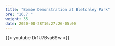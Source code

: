 ```yaml
---
title: "Bombe Demonstration at Bletchley Park"
pre: "16.7 "
weight: 35
date: 2020-08-28T16:27:26-05:00
---
```


{{< youtube Dr1U7Bva6Sw >}}


